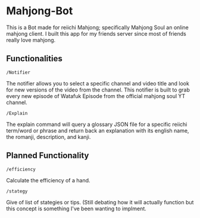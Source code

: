 ﻿# Mahjong-Bot

This is a Bot made for reiichi Mahjong; specifically Mahjong Soul an online mahjong client. I built this app for my friends server since most of friends really love mahjong.

## Functionalities
```/Notifier```

The notifier allows you to select a specific channel and video title and look for new versions of the video from the channel. This notifier is built to grab every new episode of Watafuk Episode from the official mahjong soul YT channel.


```/Explain```

The explain command will query a glossary JSON file for a specific reiichi term/word or phrase and return back an explanation with its english name, the romanji, description, and kanji.

## Planned Functionality
```/efficiency```

Calculate the efficiency of a hand.

```/stategy```

Give of list of stategies or tips. (Still debating how it will actually function but this concept is something I've been wanting to implment.
